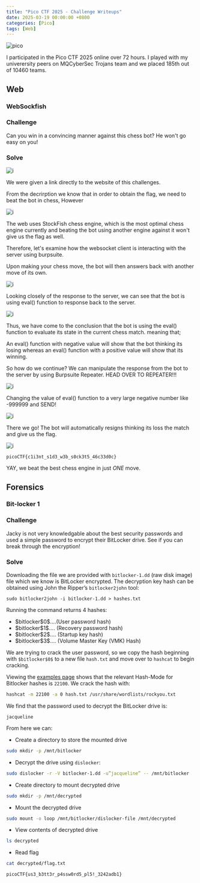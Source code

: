 ```yaml
---
title: "Pico CTF 2025 - Challenge Writeups"
date: 2025-03-19 00:00:00 +0800
categories: [Pico]
tags: [Web] 
---
```

![pico](https://www.cylab.cmu.edu/_files/images/news/2023/0220-hd-picoctf-logo-fix.jpg)

I participated in the Pico CTF 2025 online over 72 hours. I played with my univerersity peers on MQCyberSec Trojans team and we placed 185th out of 10460 teams.

## Web 

### WebSockfish
### Challenge
Can you win in a convincing manner against this chess bot? He won't go easy on you!

### Solve

![i](https://github.com/ddhuya/ddhuya.github.io/blob/main/CTF/WebSockfish/1.PNG?raw=true)

We were given a link directly to the website of this challenges. 

From the decrirption we know that in order to obtain the flag, we need to beat the bot in chess, However

![i](https://github.com/ddhuya/ddhuya.github.io/blob/main/CTF/WebSockfish/123123.PNG?raw=true)

The web uses StockFish chess engine, which is the most optimal chess engine currently and beating the bot using another engine against it won't give us the flag as well.

Therefore, let's examine how the websocket client is interacting with the server using burpsuite.

Upon making your chess move, the bot will then answers back with another move of its own.

![i](https://github.com/ddhuya/ddhuya.github.io/blob/main/CTF/WebSockfish/2.png?raw=true)

Looking closely of the response to the server, we can see that the bot is using eval() function to response back to the server.

![i](https://github.com/ddhuya/ddhuya.github.io/blob/main/CTF/WebSockfish/eval.PNG?raw=true)

Thus, we have come to the conclusion that the bot is using the eval() function to evaluate its state in the current chess match. meaning that;

An eval() function with negative value will show that the bot thinking its losing whereas an eval() function with a positive value will show that its winning.

So how do we continue? We can manipulate the response from the bot to the server by using Burpsuite Repeater. HEAD OVER TO REPEATER!!!

![i](https://github.com/ddhuya/ddhuya.github.io/blob/main/CTF/WebSockfish/next.png?raw=true)

Changing the value of eval() function to a very large negative number like -999999 and SEND!

![i](https://github.com/ddhuya/ddhuya.github.io/blob/main/CTF/WebSockfish/7.PNG?raw=true)

There we go! The bot will automatically resigns thinking its loss the match and give us the flag.

![i](https://github.com/ddhuya/ddhuya.github.io/blob/main/CTF/WebSockfish/5.png?raw=true)

```
picoCTF{c1i3nt_s1d3_w3b_s0ck3t5_46c33d0c}
```

YAY, we beat the best chess engine in just *ONE* move.

## Forensics

### Bit-locker 1
### Challenge
Jacky is not very knowledgable about the best security passwords and used a simple password to encrypt their BitLocker drive. See if you can break through the encryption!

### Solve
Downloading the file we are provided with `bitlocker-1.dd` (raw disk image) file which we know is BitLocker encrypted.
The decryption key hash can be obtained using John the Ripper’s `bitlocker2john` tool:

```
sudo bitlocker2john -i bitlocker-1.dd > hashes.txt
```

Running the command returns 4 hashes:

- \$bitlocker\$0\$….(User password hash)
- \$bitlocker\$1\$…. (Recovery password hash)
- \$bitlocker\$2\$…. (Startup key hash)
- \$bitlocker\$3\$…. (Volume Master Key (VMK) Hash)


We are trying to crack the user password, so we copy the hash beginning with `$bitlocker$0$` to a new file `hash.txt` and move over to `hashcat` to begin cracking.

Viewing the [examples page](https://hashcat.net/wiki/doku.php?id=example_hashes) shows that the relevant Hash-Mode for Bitlocker hashes is `22100`. We crack the hash with:

```bash
hashcat -m 22100 -a 0 hash.txt /usr/share/wordlists/rockyou.txt
```

We find that the password used to decrypt the BitLocker drive is:

```
jacqueline
```

From here we can:

- Create a directory to store the mounted drive

```bash
sudo mkdir -p /mnt/bitlocker
```

- Decrypt the drive using `dislocker`:

```bash
sudo dislocker -r -V bitlocker-1.dd -u”jacqueline” -- /mnt/bitlocker
```

- Create directory to mount decrypted drive

```bash
sudo mkdir -p /mnt/decrypted
```

- Mount the decrypted drive
  
```bash
sudo mount -o loop /mnt/bitlocker/dislocker-file /mnt/decrypted
```

- View contents of decrypted drive

```bash
ls decrypted
```

- Read flag

```bash
cat decrypted/flag.txt
```

```
picoCTF{us3_b3tt3r_p4ssw0rd5_pl5!_3242adb1}
```